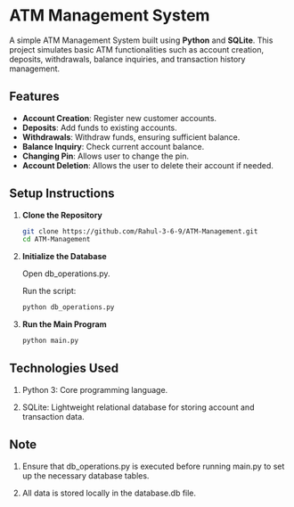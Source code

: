 # ATM Management System

A simple ATM Management System built using **Python** and **SQLite**. This project simulates basic ATM functionalities such as account creation, deposits, withdrawals, balance inquiries, and transaction history management.

## Features

- **Account Creation**: Register new customer accounts.
- **Deposits**: Add funds to existing accounts.
- **Withdrawals**: Withdraw funds, ensuring sufficient balance.
- **Balance Inquiry**: Check current account balance.
- **Changing Pin**: Allows user to change the pin.
- **Account Deletion**: Allows the user to delete their account if needed.

## Setup Instructions

1. **Clone the Repository**

   ```bash
   git clone https://github.com/Rahul-3-6-9/ATM-Management.git
   cd ATM-Management

2. **Initialize the Database**

    Open db_operations.py.

    Run the script:

    ```bash
    python db_operations.py

3. **Run the Main Program**

    ```bash
    python main.py
    
## Technologies Used

1. Python 3: Core programming language.

2. SQLite: Lightweight relational database for storing account and transaction data.

## Note

1. Ensure that db_operations.py is executed before running main.py to set up the necessary database tables.

2. All data is stored locally in the database.db file.
